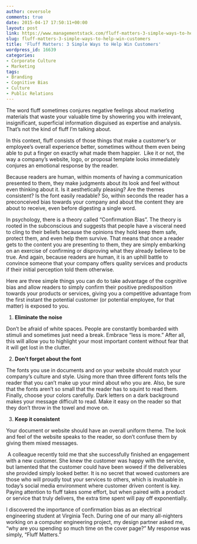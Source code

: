 ```yaml
---
author: ceversole
comments: true
date: 2015-04-17 17:50:11+00:00
layout: post
link: https://www.managementstack.com/fluff-matters-3-simple-ways-to-help-win-customers/
slug: fluff-matters-3-simple-ways-to-help-win-customers
title: 'Fluff Matters: 3 Simple Ways to Help Win Customers'
wordpress_id: 16639
categories:
- Corporate Culture
- Marketing
tags:
- Branding
- Cognitive Bias
- Culture
- Public Relations
---
```


The word fluff sometimes conjures negative feelings about marketing materials that waste your valuable time by showering you with irrelevant, insignificant, superficial information disguised as expertise and analysis. That’s not the kind of fluff I’m talking about.

In this context, fluff consists of those things that make a customer’s or employee’s overall experience better, sometimes without them even being able to put a finger on exactly what made them happier.  Like it or not, the way a company’s website, logo, or proposal template looks immediately conjures an emotional response by the reader.

Because readers are human, within moments of having a communication presented to them, they make judgments about its look and feel without even thinking about it. Is it aesthetically pleasing? Are the themes consistent? Is the font easily readable? So, within seconds the reader has a preconceived bias towards your company and about the content they are about to receive, even before digesting a single word.

In psychology, there is a theory called “Confirmation Bias”. The theory is rooted in the subconscious and suggests that people have a visceral need to cling to their beliefs because the opinions they hold keep them safe, protect them, and even help them survive. That means that once a reader gets to the content you are presenting to them, they are simply embarking on an exercise of confirming or disproving what they already believe to be true. And again, because readers are human, it is an uphill battle to convince someone that your company offers quality services and products if their initial perception told them otherwise.

Here are three simple things you can do to take advantage of the cognitive bias and allow readers to simply confirm their positive predisposition towards your products or services, giving you a competitive advantage from the first instant the potential customer (or potential employee, for that matter) is exposed to you.



	
  1. **Eliminate the noise**




Don’t be afraid of white spaces. People are constantly bombarded with stimuli and sometimes just need a break. Embrace “less is more.” After all, this will allow you to highlight your most important content without fear that it will get lost in the clutter.






	
  2. **Don’t forget about the font**




The fonts you use in documents and on your website should match your company’s culture and style. Using more than three different fonts tells the reader that you can’t make up your mind about who you are. Also, be sure that the fonts aren’t so small that the reader has to squint to read them. Finally, choose your colors carefully. Dark letters on a dark background makes your message difficult to read. Make it easy on the reader so that they don’t throw in the towel and move on.






	
  3. **Keep it consistent**




Your document or website should have an overall uniform theme. The look and feel of the website speaks to the reader, so don’t confuse them by giving them mixed messages.


 A colleague recently told me that she successfully finished an engagement with a new customer. She knew the customer was happy with the service, but lamented that the customer could have been wowed if the deliverables she provided simply looked better. It is no secret that wowed customers are those who will proudly tout your services to others, which is invaluable in today’s social media environment where customer driven content is key. Paying attention to fluff takes some effort, but when paired with a product or service that truly delivers, the extra time spent will pay off exponentially.

I discovered the importance of confirmation bias as an electrical engineering student at Virginia Tech. During one of our many all-nighters working on a computer engineering project, my design partner asked me, “why are you spending so much time on the cover page?” My response was simply, “Fluff Matters.”
